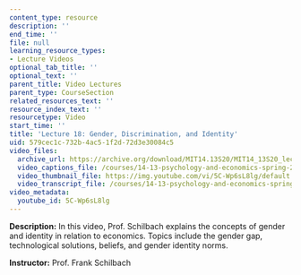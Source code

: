 ```yaml
---
content_type: resource
description: ''
end_time: ''
file: null
learning_resource_types:
- Lecture Videos
optional_tab_title: ''
optional_text: ''
parent_title: Video Lectures
parent_type: CourseSection
related_resources_text: ''
resource_index_text: ''
resourcetype: Video
start_time: ''
title: 'Lecture 18: Gender, Discrimination, and Identity'
uid: 579cec1c-732b-4ac5-1f2d-72d3e30084c5
video_files:
  archive_url: https://archive.org/download/MIT14.13S20/MIT14_13S20_lec18_300k.mp4
  video_captions_file: /courses/14-13-psychology-and-economics-spring-2020/2cf2186567865124b80049f9e26e2083_5C-Wp6sL8lg.vtt
  video_thumbnail_file: https://img.youtube.com/vi/5C-Wp6sL8lg/default.jpg
  video_transcript_file: /courses/14-13-psychology-and-economics-spring-2020/119fa108e3507719fedbf329f55490ad_5C-Wp6sL8lg.pdf
video_metadata:
  youtube_id: 5C-Wp6sL8lg
---
```


**Description:** In this video, Prof. Schilbach explains the concepts of gender and identity in relation to economics. Topics include the gender gap, technological solutions, beliefs, and gender identity norms.

**Instructor:** Prof. Frank Schilbach